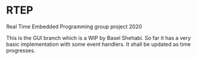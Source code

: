 # RTEP
Real Time Embedded Programming group project 2020

This is the GUI branch which is a WIP by Basel Shehabi. So far it has a very basic implementation with some event handlers. It shall be updated as time progresses. 
